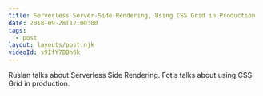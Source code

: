 ```yaml
---
title: Serverless Server-Side Rendering, Using CSS Grid in Production
date: 2018-09-28T12:00:00
tags:
  - post
layout: layouts/post.njk
videoId: s9IfY7BBh6k
---
```


Ruslan talks about Serverless Side Rendering.
Fotis talks about using CSS Grid in production.
